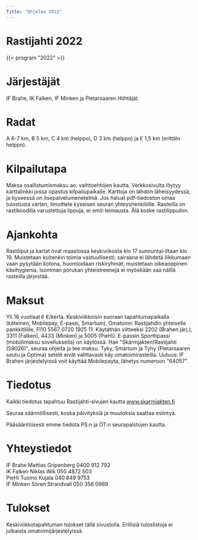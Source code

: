 ```yaml
--- 
Title: "Ohjelma 2022"
---
```


# Rastijahti 2022

{{< program "2022" >}}

# Järjestäjät 
IF Brahe, IK Falken, IF Minken ja Pietarsaaren Hiihtäjät. 

# Radat 
A 6-7 km, B 5 km, C 4 km (helppo), D 3 km (helppo) ja E 1,5 km (erittäin helppo). 

# Kilpailutapa 
Maksa osallistumismaksu ao. vaihtoehtojen kautta. Verkkosivulta löytyy karttalinkki jossa opastus kilpailupaikalle. Karttoja on lähdön läheisyydessä, ja kyseessä on itsepalvelumenetelmä. Jos haluat pdf-tiedoston omaa tulostusta varten, ilmoittele kyseisen seuran yhteyshenkilölle. Rasteilla on rastikoodilla varustettuja lippuja, ei emit-leimausta. Älä koske rastilippuihin. 

# Ajankohta 
Rastiliput ja kartat ovat maastossa keskiviikosta klo 17 sunnuntai-iltaan klo 19. Muistetaan kuitenkin toimia vastuullisesti; sairaana ei lähdetä liikkumaan vaan pysytään kotona, huomioidaan riskiryhmät, muistetaan oikeaoppinen käsihygienia. Isomman porukan yhteistreenejä ei myöskään saa näillä rasteilla järjestää. 

# Maksut 
Yli 16 vuotiaat 6 €/kerta. Keskiviikkoisin suoraan tapahtumapaikalla (käteinen, Mobilepay, E-passi, Smartum).
Omatoimi: Rastijahdin yhteiselle pankkitilille, FI10 5567 0720 1925 11. Käytäthän viitteeksi 2202 (Brahen järj.), 3311 (Falken), 4433 (Minken) ja 5005 (PieHi). 
E-passin Sporttipassi (mobiilimaksu sovelluksella) on käytössä. Hae "Skärmjakten/Rastijahti (59026)", seuraa ohjeita ja tee maksu. 
Tyky, Smartum ja Tyhy (Pietarsaaren seutu ja Optima) setelit eivät valittavasti käy omatoimirasteilla.
Uutuus: IF Brahen järjestelyissä voit käyttää Mobilepayta, lähetys numeroon "64057".

# Tiedotus 
Kaikki tiedotus tapahtuu Rastijahti-sivujen kautta www.skarmjakten.fi 

Seuraa säännöllisesti, koska päivityksiä ja muutoksia saattaa esiintyä. 

Pääsääntöisesti emme tiedota PS:n ja ÖT:n seurapalstojen kautta. 

# Yhteystiedot 
IF Brahe    Mattias Gripenberg  0400 912 792  
IK Falken   Niklas Wik          050 4872 503  
PieHi       Tuomo Kujala        040 849 9753  
IF Minken   Sören Strandvall    050 356 0969

# Tulokset
Keskiviikkotapahtuman tulokset tällä sivustolla.
Erillisiä tuloslistoja ei julkaista omatoimijärjestelyissä.

